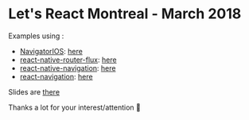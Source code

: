 # Let's React Montreal - March 2018

Examples using : 
 * [NavigatorIOS](https://facebook.github.io/react-native/docs/navigatorios.html): [here](./NavigatorIOS)
 * [react-native-router-flux](https://github.com/aksonov/react-native-router-flux): [here](./RNRF)
 * [react-native-navigation](https://wix.github.io/react-native-navigation/#/): [here](./ReactNativeNavigation)
 * [react-navigation](reactnavigation.org): [here](./ReactNavigation)

Slides are [there](https://docs.google.com/presentation/d/1V_SRpI1aUFY9b7rWP2ZV4zP0KLc8eb4GJONF2HWK31Y/edit?usp=sharing)

Thanks a lot for your interest/attention 🙂

